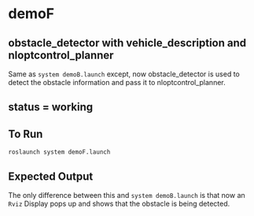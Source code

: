 # demoF

## obstacle_detector with vehicle_description and nloptcontrol_planner
Same as `system demoB.launch` except, now obstacle_detector is used to detect the obstacle information and pass it to nloptcontrol_planner.

## status = working

## To Run
```
roslaunch system demoF.launch
```

## Expected Output
The only difference between this and `system demoB.launch` is that now an `Rviz` Display pops up and shows that the obstacle is being detected.
